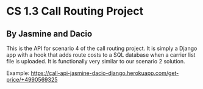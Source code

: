 # CS 1.3 Call Routing Project
## By Jasmine and Dacio

This is the API for scenario 4 of the call routing project. It is simply a Django app with a hook that adds route costs to a SQL database when a carrier list file is uploaded.
It is functionally very similar to our scenario 2 solution.

Example:
https://call-api-jasmine-dacio-django.herokuapp.com/get-price/+4990569325
